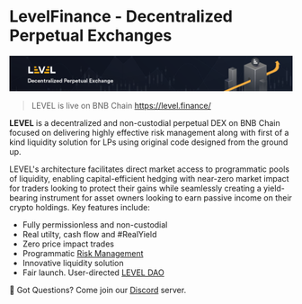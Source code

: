 # LevelFinance - Decentralized Perpetual Exchanges

![banner](/assets/banner.webp)

> LEVEL is live on BNB Chain https://level.finance/

**LEVEL** is a decentralized and non-custodial perpetual DEX on BNB Chain focused on delivering highly effective risk management along with first of a kind liquidity solution for LPs using original code designed from the ground up. 

LEVEL's architecture facilitates direct market access to programmatic pools of liquidity, enabling capital-efficient hedging with near-zero market impact for traders looking to protect their gains while seamlessly creating a yield-bearing instrument for asset owners looking to earn passive income on their crypto holdings. Key features include:

- Fully permissionless and non-custodial
- Real utilty, cash flow and #RealYield 
- Zero price impact trades
- Programmatic [Risk Management](https://docs.level.finance/risk-management-for-lps)
- Innovative liquidity solution 
- Fair launch. User-directed [LEVEL DAO](https://docs.level.finance/level-dao)

💬 Got Questions? Come join our [Discord](https://www.discord.gg/levelfinance) server.
